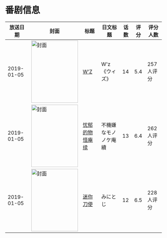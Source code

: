 # 番剧信息

|放送日期|封面|标题|日文标题|话数|评分|评分人数|
|---|---|---|---|---|---|---|
|2019-01-05|<img src="https://lain.bgm.tv/pic/cover/c/94/d0/240757_3vU3I.jpg" alt="封面" style="width:150px;height:200px;object-fit:cover;">|[W'Z](https://bangumi.tv/subject/240757)|W'z《ウィズ》|14|5.4|257人评分|
|2019-01-05|<img src="https://lain.bgm.tv/pic/cover/c/28/ce/251009_II2b0.jpg" alt="封面" style="width:150px;height:200px;object-fit:cover;">|[忧郁的物怪庵 续](https://bangumi.tv/subject/251009)|不機嫌なモノノケ庵 續|13|6.4|262人评分|
|2019-01-05|<img src="https://lain.bgm.tv/pic/cover/c/87/22/267018_FeOZ0.jpg" alt="封面" style="width:150px;height:200px;object-fit:cover;">|[迷你刀使](https://bangumi.tv/subject/267018)|みにとじ|12|6.5|228人评分|
